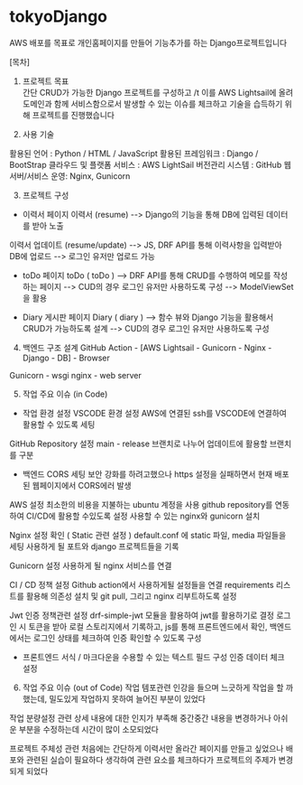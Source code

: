 # tokyoDjango
AWS 배포를 목표로 개인홈페이지를 만들어 기능추가를 하는 Django프로젝트입니다 

[목차]

1. 프로젝트 목표  
간단 CRUD가 가능한 Django 프로젝트를 구성하고  /t
이를 AWS Lightsail에 올려 도메인과 함께 서비스함으로서 
발생할 수 있는 이슈를 체크하고 기술을 습득하기 위해 프로젝트를 진행했습니다

2. 사용 기술

활용된 언어 : Python / HTML / JavaScript
활용된 프레임워크 : Django / BootStrap
클라우드 및 플랫폼 서비스 : AWS LightSail
버전관리 시스템 : GitHub
웹 서버/서비스 운영: Nginx, Gunicorn


3. 프로젝트 구성
- 이력서 페이지 
이력서 (resume)
--> Django의 기능을 통해 DB에 입력된 데이터를 받아 노출 

이력서 업데이트 (resume/update)
--> JS, DRF API를 통해 이력사항을 입력받아 DB에 업로드
--> 로그인 유저만 업로드 가능 


- toDo 페이지
toDo ( toDo )
--> DRF API를 통해 CRUD를 수행하여 메모를 작성하는 페이지 
--> CUD의 경우 로그인 유저만 사용하도록 구성
--> ModelViewSet을 활용 

- Diary 게시판 페이지 
Diary ( diary ) 
--> 함수 뷰와 Django 기능을 활용해서 CRUD가 가능하도록 설계
--> CUD의 경우 로그인 유저만 사용하도록 구성

4. 백엔드 구조 설계 
GitHub Action - [AWS Lightsail - Gunicorn - Nginx - Django - DB] - Browser

Gunicorn - wsgi
nginx - web server 


5. 작업 주요 이슈 (in Code) 
- 작업 환경 설정
VSCODE 환경 설정
AWS에 연결된 ssh를 VSCODE에 연결하여 활용할 수 있도록 세팅 

GitHub Repository 설정 
main - release 브랜치로 나누어 업데이트에 활용할 브랜치를 구분 


- 백엔드
CORS 세팅
보안 강화를 하려고했으나 https 설정을 실패하면서 현재 배포된 웹페이지에서 CORS에러 발생

AWS 설정
최소한의 비용을 지불하는 ubuntu 계정을 사용 
github repository를 연동하여 CI/CD에 활용할 수있도록 설정
사용할 수 있는 nginx와 gunicorn 설치

Nginx 설정 확인 ( Static 관련 설정 )
default.conf 에 static 파일, media 파일들을 세팅
사용하게 될 포트와 django 프로젝트들을 기록 

Gunicorn 설정
사용하게 될 nginx 서비스를 연결 


CI / CD 정책 설정
Github action에서 사용하게될 설정들을 연결 
requirements 리스트를 활용해 의존성 설치 및 git pull, 그리고 nginx 리부트하도록 설정

Jwt 인증 정책관련 설정 
drf-simple-jwt 모듈을 활용하여 jwt를 활용하기로 결정
로그인 시 토큰을 받아 로컬 스토리지에서 기록하고, js를 통해 프론트엔드에서 확인, 
백엔드에서는 로그인 상태를 체크하여 인증 확인할 수 있도록 구성 

- 프론트엔드
서식 / 마크다운을 수용할 수 있는 텍스트 필드 구성
인증 데이터 체크 설정

6. 작업 주요 이슈 (out of Code)
작업 템포관련 
인강을 들으며 느긋하게 작업을 할 까 했는데, 밀도있게 작업하지 못하여 늘어진 부분이 있었다

작업 분량설정 관련 
상세 내용에 대한 인지가 부족해 중간중간 내용을 변경하거나 아쉬운 부분을 수정하는데 시간이 많이 소모되었다 

프로젝트 주체성 관련
처음에는 간단하게 이력서만 올라간 페이지를 만들고 싶었으나
배포와 관련된 실습이 필요하다 생각하여 관련 요소를 체크하다가 프로젝트의 주제가 변경되게 되었다